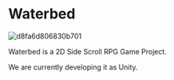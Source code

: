 # Waterbed

![d8fa6d806830b701](https://user-images.githubusercontent.com/56328777/190377924-8963217c-7f69-4257-919a-25085cb22176.png)


Waterbed is a 2D Side Scroll RPG Game Project.

We are currently developing it as Unity.

